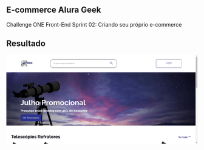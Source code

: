 ## E-commerce Alura Geek
Challenge ONE Front-End Sprint 02: Criando seu próprio e-commerce

## Resultado
![gif](assets/img/ecommercespace.gif)
